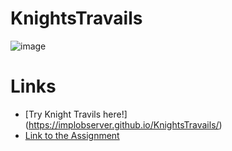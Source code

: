 # KnightsTravails
![image](https://github.com/implObserver/KnightsTravails/assets/70576666/4c783136-64be-4909-8593-6fe9f81c7fd1)

# Links
- [Try Knight Travils here!] (https://implobserver.github.io/KnightsTravails/)
- [Link to the Assignment](https://www.theodinproject.com/lessons/javascript-knights-travails)
